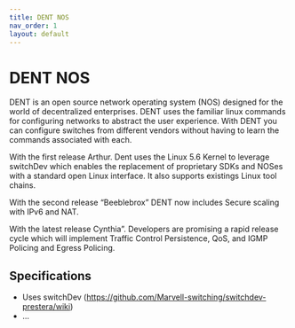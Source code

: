 ```yaml
---
title: DENT NOS
nav_order: 1
layout: default
---
```


# DENT NOS
DENT is an open source network operating system (NOS)
designed for the world of decentralized enterprises. DENT uses
the familiar linux commands for configuring networks to abstract
the user experience. With DENT you can configure switches from 
different vendors without having to learn the commands associated with each.


With the first release Arthur. Dent uses the  Linux 5.6
Kernel to  leverage switchDev which enables the
replacement of proprietary SDKs and NOSes with a
standard open Linux interface. It also supports
existings Linux tool chains.

With the second release “Beeblebrox” DENT now includes
Secure scaling with IPv6 and NAT.

With the latest release Cynthia”. Developers are
promising a rapid release cycle which will implement
Traffic Control Persistence, QoS, and IGMP Policing
and Egress Policing.


## Specifications

* Uses switchDev (https://github.com/Marvell-switching/switchdev-prestera/wiki)
* ...